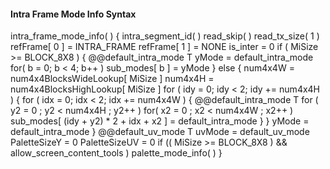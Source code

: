 #### Intra Frame Mode Info Syntax

<div class="syntax">
intra_frame_mode_info( ) {
    intra_segment_id( )
    read_skip( )
    read_tx_size( 1 )
    refFrame[ 0 ] = INTRA_FRAME
    refFrame[ 1 ] = NONE
    is_inter = 0
    if ( MiSize >= BLOCK_8X8 ) {
        @@default_intra_mode                                             T
        yMode = default_intra_mode
        for( b = 0; b < 4; b++ )
            sub_modes[ b ] = yMode
    } else {
        num4x4W = num4x4BlocksWideLookup[ MiSize ]
        num4x4H = num4x4BlocksHighLookup[ MiSize ]
        for ( idy = 0; idy < 2; idy += num4x4H ) {
            for ( idx = 0; idx < 2; idx += num4x4W ) {
                @@default_intra_mode                                     T
                for ( y2 = 0 ; y2 < num4x4H ; y2++ )
                    for( x2 = 0 ; x2 < num4x4W ; x2++ )
                        sub_modes[ (idy + y2) * 2 + idx + x2 ] = default_intra_mode
            }
        }
        yMode = default_intra_mode
    }
    @@default_uv_mode                                                    T
    uvMode = default_uv_mode
    PaletteSizeY = 0
    PaletteSizeUV = 0
    if (( MiSize >= BLOCK_8X8 ) && allow_screen_content_tools )
        palette_mode_info( )
}
</div>
